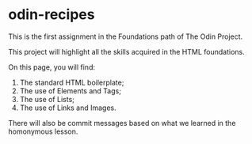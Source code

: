 # odin-recipes
This is the first assignment in the Foundations path of The Odin Project.

This project will highlight all the skills acquired in the HTML foundations.

On this page, you will find:

1) The standard HTML boilerplate;
2) The use of Elements and Tags;
3) The use of Lists;
4) The use of Links and Images.

There will also be commit messages based on what we learned in the homonymous lesson.